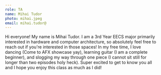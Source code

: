 ```yaml
---
role: TA
name: Mihai Tudor
photo: mihai.jpeg
email: mihai.tudor@
---
```

Hi everyone! My name is Mihai Tudor. I am a 3rd Year EECS major primarily interested in hardware and computer architecture, so absolutely feel free to reach out if you're interested in those spaces! In my free time, I love dancing (Come to AFX showcase yay), learning guitar (I am a complete beginner), and slogging my way through one piece (I cannot sit still for longer than two episodes holy heck). Super excited to get to know you all and I hope you enjoy this class as much as I did!